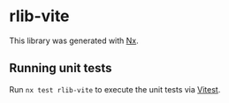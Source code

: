 # rlib-vite

This library was generated with [Nx](https://nx.dev).

## Running unit tests

Run `nx test rlib-vite` to execute the unit tests via [Vitest](https://vitest.dev/).
